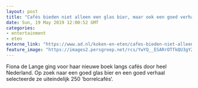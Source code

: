```yaml
---
layout: post
title: "Cafés bieden niet alleen een glas bier, maar ook een goed verhaal"
date: Sun, 19 May 2019 12:00:52 GMT
categories: 
- entertainment 
- eten 
externe_link: "https://www.ad.nl/koken-en-eten/cafes-bieden-niet-alleen-een-glas-bier-maar-ook-een-goed-verhaal~a96dd7264/"
feature_image: "https://images2.persgroep.net/rcs/YwYQ__ESARrOTfkQU3gY2pKiJ_8/diocontent/148525197/_fitwidth/400/?appId=21791a8992982cd8da851550a453bd7f&quality=0.7"
---
```


Fiona de Lange ging voor haar nieuwe boek langs cafés door heel Nederland. Op zoek naar een goed glas bier en een goed verhaal selecteerde ze uiteindelijk 250 ‘borrelcafés‘.
